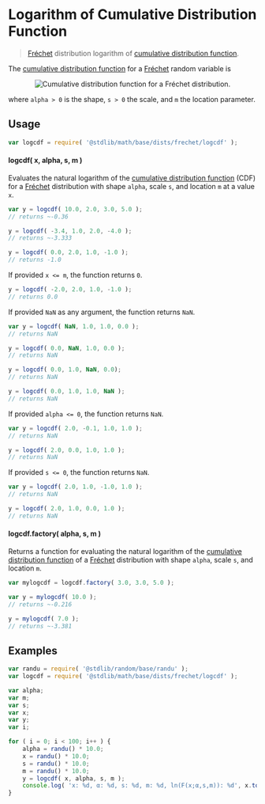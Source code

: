 # Logarithm of Cumulative Distribution Function

> [Fréchet][frechet-distribution] distribution logarithm of [cumulative distribution function][cdf].

<section class="intro">

The [cumulative distribution function][cdf] for a [Fréchet][frechet-distribution] random variable is

<!-- <equation class="equation" label="eq:frechet_cdf" align="center" raw="F\left( x; \mu, \beta \right ) = e^{{-({\frac{x-m}{s}})^{{-\alpha }}}}" alt="Cumulative distribution function for a Fréchet distribution."> -->

<div class="equation" align="center" data-raw-text="F\left( x; \mu, \beta \right ) = e^{{-({\frac{x-m}{s}})^{{-\alpha }}}}" data-equation="eq:frechet_cdf">
    <img src="https://cdn.rawgit.com/stdlib-js/stdlib/6c7e930588674097b03b3201c5d368532bba6c67/lib/node_modules/@stdlib/math/base/dists/frechet/logcdf/docs/img/equation_frechet_cdf.svg" alt="Cumulative distribution function for a Fréchet distribution.">
    <br>
</div>

<!-- </equation> -->

where `alpha > 0` is the shape, `s > 0` the scale, and `m` the location parameter.

</section>

<!-- /.intro -->

<section class="usage">

## Usage

```javascript
var logcdf = require( '@stdlib/math/base/dists/frechet/logcdf' );
```

#### logcdf( x, alpha, s, m )

Evaluates the natural logarithm of the [cumulative distribution function][cdf] (CDF) for a [Fréchet][frechet-distribution] distribution with shape `alpha`, scale `s`, and location `m` at a value `x`.

```javascript
var y = logcdf( 10.0, 2.0, 3.0, 5.0 );
// returns ~-0.36

y = logcdf( -3.4, 1.0, 2.0, -4.0 );
// returns ~-3.333

y = logcdf( 0.0, 2.0, 1.0, -1.0 );
// returns -1.0
```

If provided `x <= m`, the function returns `0`.

```javascript
y = logcdf( -2.0, 2.0, 1.0, -1.0 );
// returns 0.0
```

If provided `NaN` as any argument, the function returns `NaN`.

```javascript
var y = logcdf( NaN, 1.0, 1.0, 0.0 );
// returns NaN

y = logcdf( 0.0, NaN, 1.0, 0.0 );
// returns NaN

y = logcdf( 0.0, 1.0, NaN, 0.0);
// returns NaN

y = logcdf( 0.0, 1.0, 1.0, NaN );
// returns NaN
```

If provided `alpha <= 0`, the function returns `NaN`.

```javascript
var y = logcdf( 2.0, -0.1, 1.0, 1.0 );
// returns NaN

y = logcdf( 2.0, 0.0, 1.0, 1.0 );
// returns NaN
```

If provided `s <= 0`, the function returns `NaN`.

```javascript
var y = logcdf( 2.0, 1.0, -1.0, 1.0 );
// returns NaN

y = logcdf( 2.0, 1.0, 0.0, 1.0 );
// returns NaN
```

#### logcdf.factory( alpha, s, m )

Returns a function for evaluating the natural logarithm of the [cumulative distribution function][cdf] of a [Fréchet][frechet-distribution] distribution with shape `alpha`, scale `s`, and location `m`.

```javascript
var mylogcdf = logcdf.factory( 3.0, 3.0, 5.0 );

var y = mylogcdf( 10.0 );
// returns ~-0.216

y = mylogcdf( 7.0 );
// returns ~-3.381
```

</section>

<!-- /.usage -->

<section class="examples">

## Examples

```javascript
var randu = require( '@stdlib/random/base/randu' );
var logcdf = require( '@stdlib/math/base/dists/frechet/logcdf' );

var alpha;
var m;
var s;
var x;
var y;
var i;

for ( i = 0; i < 100; i++ ) {
    alpha = randu() * 10.0;
    x = randu() * 10.0;
    s = randu() * 10.0;
    m = randu() * 10.0;
    y = logcdf( x, alpha, s, m );
    console.log( 'x: %d, α: %d, s: %d, m: %d, ln(F(x;α,s,m)): %d', x.toFixed( 4 ), alpha.toFixed( 4 ), s.toFixed( 4 ), m.toFixed( 4 ), y.toFixed( 4 ) );
}
```

</section>

<!-- /.examples -->

<section class="links">

[frechet-distribution]: https://en.wikipedia.org/wiki/Fr%C3%A9chet_distribution

[cdf]: https://en.wikipedia.org/wiki/Cumulative_distribution_function

</section>

<!-- /.links -->
